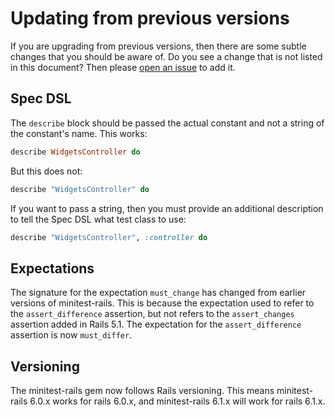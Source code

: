 # Updating from previous versions

If you are upgrading from previous versions, then there are some subtle changes that you should be aware of. Do you see a change that is not listed in this document? Then please [open an issue](https://github.com/minitest/minitest-rails/issues/new) to add it.

## Spec DSL

The `describe` block should be passed the actual constant and not a string of the constant's name. This works:

```ruby
describe WidgetsController do
```

But this does not:

```ruby
describe "WidgetsController" do
```

If you want to pass a string, then you must provide an additional description to tell the Spec DSL what test class to use:

```ruby
describe "WidgetsController", :controller do
```

## Expectations

The signature for the expectation `must_change` has changed from earlier versions of minitest-rails. This is because the expectation used to refer to the `assert_difference` assertion, but not refers to the `assert_changes` assertion added in Rails 5.1. The expectation for the `assert_difference` assertion is now `must_differ`.

## Versioning

The minitest-rails gem now follows Rails versioning. This means minitest-rails 6.0.x works for rails 6.0.x, and minitest-rails 6.1.x will work for rails 6.1.x.
